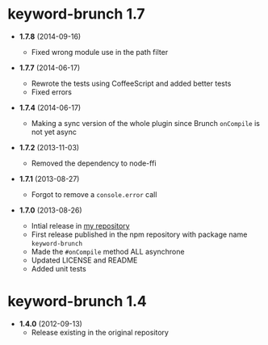 # keyword-brunch 1.7
* __1.7.8__ (2014-09-16)
    * Fixed wrong module use in the path filter

* __1.7.7__ (2014-06-17)
	* Rewrote the tests using CoffeeScript and added better tests
	* Fixed errors

* __1.7.4__ (2014-06-17)
	* Making a sync version of the whole plugin since Brunch `onCompile` is not yet async

* __1.7.2__ (2013-11-03)
	* Removed the dependency to node-ffi

* __1.7.1__ (2013-08-27)
    * Forgot to remove a `console.error` call

* __1.7.0__ (2013-08-26)
    * Intial release in [my repository](https://github.com/huafu/keyword-brunch)
    * First release published in the npm repository with package name `keyword-brunch`
    * Made the `#onCompile` method ALL asynchrone
    * Updated LICENSE and README
    * Added unit tests

# keyword-brunch 1.4
* __1.4.0__ (2012-09-13)
    * Release existing in the original repository
